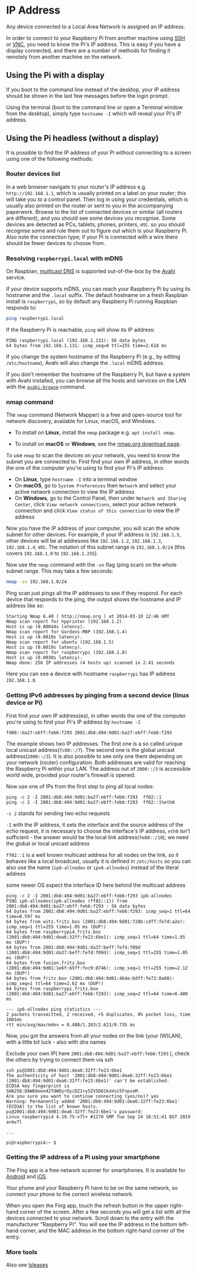 # IP Address

Any device connected to a Local Area Network is assigned an IP address.

In order to connect to your Raspberry Pi from another machine using [SSH](ssh/README.md) or [VNC](vnc/README.md), you need to know the Pi's IP address. This is easy if you have a display connected, and there are a number of methods for finding it remotely from another machine on the network.

## Using the Pi with a display

If you boot to the command line instead of the desktop, your IP address should be shown in the last few messages before the login prompt.

Using the terminal (boot to the command line or open a Terminal window from the desktop), simply type `hostname -I` which will reveal your Pi's IP address.

## Using the Pi headless (without a display)

It is possible to find the IP address of your Pi without connecting to a screen using one of the following methods:

### Router devices list

In a web browser navigate to your router's IP address e.g. `http://192.168.1.1`, which is usually printed on a label on your router; this will take you to a control panel. Then log in using your credentials, which is usually also printed on the router or sent to you in the accompanying paperwork. Browse to the list of connected devices or similar (all routers are different), and you should see some devices you recognise. Some devices are detected as PCs, tablets, phones, printers, etc. so you should recognise some and rule them out to figure out which is your Raspberry Pi. Also note the connection type; if your Pi is connected with a wire there should be fewer devices to choose from.

### Resolving `raspberrypi.local` with mDNS

On Raspbian, [multicast DNS](https://en.wikipedia.org/wiki/Multicast_DNS) is supported out-of-the-box by the [Avahi](https://en.wikipedia.org/wiki/Avahi_%28software%29) service.

If your device supports mDNS, you can reach your Raspberry Pi by using its hostname and the `.local` suffix.
The default hostname on a fresh Raspbian install is `raspberrypi`, so by default any Raspberry Pi running Raspbian responds to:

```bash
ping raspberrypi.local
```

If the Raspberry Pi is reachable, `ping` will show its IP address:

```
PING raspberrypi.local (192.168.1.131): 56 data bytes
64 bytes from 192.168.1.131: icmp_seq=0 ttl=255 time=2.618 ms
```

If you change the system hostname of the Raspberry Pi (e.g., by editing `/etc/hostname`), Avahi will also change the `.local` mDNS address.

If you don't remember the hostname of the Raspberry Pi, but have a system with Avahi installed, you can browse all the hosts and services on the LAN with the [`avahi-browse`](https://linux.die.net/man/1/avahi-browse) command.

### nmap command

The `nmap` command (Network Mapper) is a free and open-source tool for network discovery, available for Linux, macOS, and Windows.

- To install on **Linux**, install the `nmap` package e.g. `apt install nmap`.

- To install on **macOS** or **Windows**, see the [nmap.org download page](http://nmap.org/download.html).

To use `nmap` to scan the devices on your network, you need to know the subnet you are connected to. First find your own IP address, in other words the one of the computer you're using to find your Pi's IP address:

- On **Linux**, type `hostname -I` into a terminal window
- On **macOS**, go to `System Preferences` then `Network` and select your active network connection to view the IP address
- On **Windows**, go to the Control Panel, then under `Network and Sharing Center`, click `View network connections`, select your active network connection and click `View status of this connection` to view the IP address

Now you have the IP address of your computer, you will scan the whole subnet for other devices. For example, if your IP address is `192.168.1.5`, other devices will be at addresses like `192.168.1.2`, `192.168.1.3`, `192.168.1.4`, etc. The notation of this subnet range is `192.168.1.0/24` (this covers `192.168.1.0` to `192.168.1.255`).

Now use the `nmap` command with the `-sn` flag (ping scan) on the whole subnet range. This may take a few seconds:

```bash
nmap -sn 192.168.1.0/24
```

Ping scan just pings all the IP addresses to see if they respond. For each device that responds to the ping, the output shows the hostname and IP address like so:

```
Starting Nmap 6.40 ( http://nmap.org ) at 2014-03-10 12:46 GMT
Nmap scan report for hpprinter (192.168.1.2)
Host is up (0.00044s latency).
Nmap scan report for Gordons-MBP (192.168.1.4)
Host is up (0.0010s latency).
Nmap scan report for ubuntu (192.168.1.5)
Host is up (0.0010s latency).
Nmap scan report for raspberrypi (192.168.1.8)
Host is up (0.0030s latency).
Nmap done: 256 IP addresses (4 hosts up) scanned in 2.41 seconds
```

Here you can see a device with hostname `raspberrypi` has IP address `192.168.1.8`.

### Getting IPv6 addresses by pinging from a second device (linux device or Pi)

First find your own IP address(es), in other words the one of the computer you're using to find your Pi's IP address
by `hostname -I`

`fd00::ba27:ebff:feb6:f293 2001:db8:494:9d01:ba27:ebff:feb6:f293`

The example shows two IP addresses. The first one is a so called unique local unicast address(`fc00::/7`). The second one is the global unicast address(`2000::/3`). It is also possible to see only one them depending on your network (router) configuration. Both addresses are valid for reaching the Raspberry Pi within your LAN. The address out of `2000::/3` is accessible world wide, provided your router's firewall is opened.


Now use one of IPs from the first step to ping all local nodes:

```
ping -c 2 -I 2001:db8:494:9d01:ba27:ebff:feb6:f293  ff02::1
ping -c 2 -I 2001:db8:494:9d01:ba27:ebff:feb6:f293  ff02::1%eth0
```
`-c 2` stands for sending two echo requests

`-I` with the IP address, it sets the interface and the source address of the echo request,
     it is necessary to choose the interface's IP address, 
     `eth0` isn't sufficient - the answer would be the local link address(`fe80::/10`), we need the global or local unicast address
     
`ff02::1` is a well known multicast address for all nodes on the link, so it behaves like a local broadcast, usually it is defined in `/etc/hosts` so you can also use the name (`ip6-allnodes` or `ipv6-allnodes`) instead of the literal address

some newer OS expect the interface ID here behind the multicast address    

```
ping -c 2 -I 2001:db8:494:9d01:ba27:ebff:feb6:f293 ip6-allnodes
PING ip6-allnodes(ip6-allnodes (ff02::1)) from 2001:db8:494:9d01:ba27:ebff:feb6:f293 : 56 data bytes
64 bytes from 2001:db8:494:9d01:ba27:ebff:feb6:f293: icmp_seq=1 ttl=64 time=0.597 ms
64 bytes from witz.fritz.box (2001:db8:494:9d01:728b:cdff:fe7d:a2e): icmp_seq=1 ttl=255 time=1.05 ms (DUP!)
64 bytes from raspberrypi4.fritz.box (2001:db8:494:9d01:dea6:32ff:fe23:6be1): icmp_seq=1 ttl=64 time=1.05 ms (DUP!)
64 bytes from 2001:db8:494:9d01:da37:beff:fefd:f09d (2001:db8:494:9d01:da37:beff:fefd:f09d): icmp_seq=1 ttl=255 time=1.05 ms (DUP!)
64 bytes from fusion.fritz.box (2001:db8:494:9d01:1e6f:65ff:fec9:8746): icmp_seq=1 ttl=255 time=2.12 ms (DUP!)
64 bytes from fritz.box (2001:db8:494:9d01:464e:6dff:fe72:8a08): icmp_seq=1 ttl=64 time=2.62 ms (DUP!)
64 bytes from raspberrypi.fritz.box (2001:db8:494:9d01:ba27:ebff:feb6:f293): icmp_seq=2 ttl=64 time=0.480 ms

--- ip6-allnodes ping statistics ---
2 packets transmitted, 2 received, +5 duplicates, 0% packet loss, time 1001ms
rtt min/avg/max/mdev = 0.480/1.283/2.623/0.735 ms

```
Now, you got the answers from all your nodes on the link (your (W)LAN), with a little bit luck - also with dns names

Exclude your own IP( here `2001:db8:494:9d01:ba27:ebff:feb6:f293` ), 
check the others by trying to connect them via ssh

```
ssh pi@2001:db8:494:9d01:dea6:32ff:fe23:6be1
The authenticity of host '2001:db8:494:9d01:dea6:32ff:fe23:6be1 (2001:db8:494:9d01:dea6:32ff:fe23:6be1)' can't be established.
ECDSA key fingerprint is SHA256:DAW68oen42TdWDyrOycDZ1+y5ZV5D81kaVoi5FnpvoM.
Are you sure you want to continue connecting (yes/no)? yes
Warning: Permanently added '2001:db8:494:9d01:dea6:32ff:fe23:6be1' (ECDSA) to the list of known hosts.
pi@2001:db8:494:9d01:dea6:32ff:fe23:6be1's password: 
Linux raspberrypi4 4.19.75-v7l+ #1270 SMP Tue Sep 24 18:51:41 BST 2019 armv7l

...

pi@raspberrypi4:~ $

```

### Getting the IP address of a Pi using your smartphone

The Fing app is a free network scanner for smartphones. It is available for [Android](https://play.google.com/store/apps/details?id=com.overlook.android.fing) and [iOS](https://itunes.apple.com/gb/app/fing-network-scanner/id430921107?mt=8).

Your phone and your Raspberry Pi have to be on the same network, so connect your phone to the correct wireless network.

When you open the Fing app, touch the refresh button in the upper right-hand corner of the screen. After a few seconds you will get a list with all the devices connected to your network. Scroll down to the entry with the manufacturer "Raspberry Pi". You will see the IP address in the bottom left-hand corner, and the MAC address in the bottom right-hand corner of the entry.

### More tools

Also see [lsleases](https://github.com/j-keck/lsleases)

